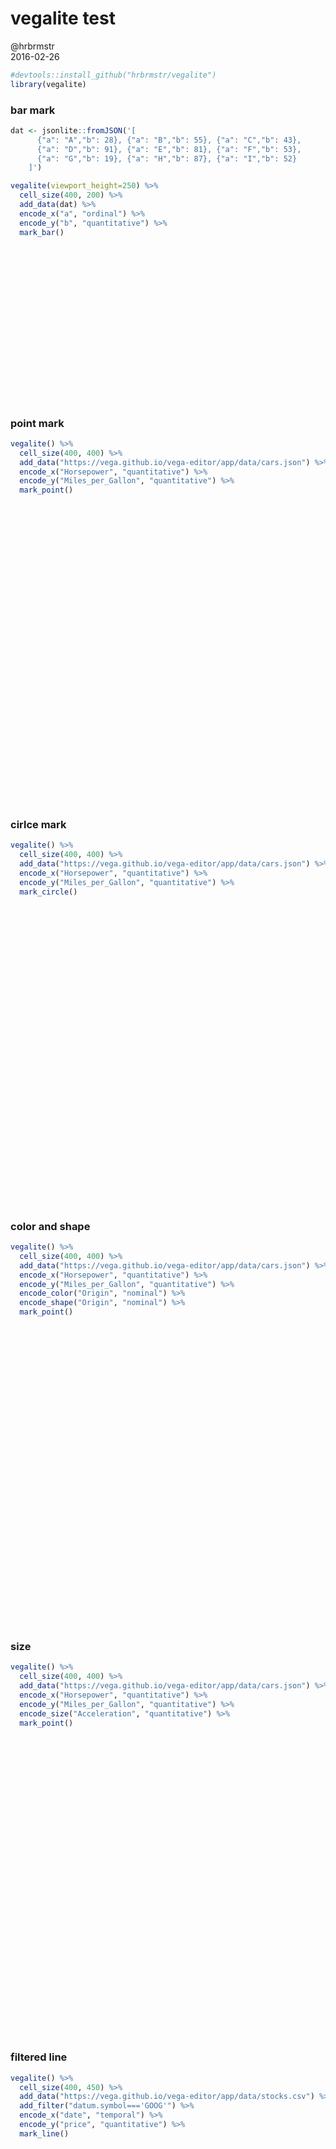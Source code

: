 # vegalite test
@hrbrmstr  
2016-02-26  


```r
#devtools::install_github("hrbrmstr/vegalite")
library(vegalite)
```

### bar mark


```r
dat <- jsonlite::fromJSON('[
      {"a": "A","b": 28}, {"a": "B","b": 55}, {"a": "C","b": 43},
      {"a": "D","b": 91}, {"a": "E","b": 81}, {"a": "F","b": 53},
      {"a": "G","b": 19}, {"a": "H","b": 87}, {"a": "I","b": 52}
    ]')

vegalite(viewport_height=250) %>%
  cell_size(400, 200) %>%
  add_data(dat) %>%
  encode_x("a", "ordinal") %>%
  encode_y("b", "quantitative") %>%
  mark_bar()
```

<!--html_preserve--><div id="htmlwidget-2724" style="width:672px;height:250px;" class="vegalite"></div>
<script type="application/json" data-for="htmlwidget-2724">{"x":{"description":"","data":{"values":{"a":["A","B","C","D","E","F","G","H","I"],"b":[28,55,43,91,81,53,19,87,52]}},"mark":"bar","encoding":{"x":{"field":"a","type":"ordinal"},"y":{"field":"b","type":"quantitative"}},"config":{"cell":{"width":400,"height":200}},"embed":{"renderer":"svg","actions":{"export":false,"source":false,"editor":false}}},"evals":[]}</script><!--/html_preserve-->

### point mark


```r
vegalite() %>%
  cell_size(400, 400) %>%
  add_data("https://vega.github.io/vega-editor/app/data/cars.json") %>%
  encode_x("Horsepower", "quantitative") %>%
  encode_y("Miles_per_Gallon", "quantitative") %>%
  mark_point()
```

<!--html_preserve--><div id="htmlwidget-2081" style="width:672px;height:480px;" class="vegalite"></div>
<script type="application/json" data-for="htmlwidget-2081">{"x":{"description":"","data":{"url":"https://vega.github.io/vega-editor/app/data/cars.json"},"mark":"point","encoding":{"x":{"field":"Horsepower","type":"quantitative"},"y":{"field":"Miles_per_Gallon","type":"quantitative"}},"config":{"cell":{"width":400,"height":400},"mark":{"shape":"circle","size":30}},"embed":{"renderer":"svg","actions":{"export":false,"source":false,"editor":false}}},"evals":[]}</script><!--/html_preserve-->

### cirlce mark


```r
vegalite() %>%
  cell_size(400, 400) %>%
  add_data("https://vega.github.io/vega-editor/app/data/cars.json") %>%
  encode_x("Horsepower", "quantitative") %>%
  encode_y("Miles_per_Gallon", "quantitative") %>%
  mark_circle()
```

<!--html_preserve--><div id="htmlwidget-6314" style="width:672px;height:480px;" class="vegalite"></div>
<script type="application/json" data-for="htmlwidget-6314">{"x":{"description":"","data":{"url":"https://vega.github.io/vega-editor/app/data/cars.json"},"mark":"circle","encoding":{"x":{"field":"Horsepower","type":"quantitative"},"y":{"field":"Miles_per_Gallon","type":"quantitative"}},"config":{"cell":{"width":400,"height":400},"mark":{"size":30}},"embed":{"renderer":"svg","actions":{"export":false,"source":false,"editor":false}}},"evals":[]}</script><!--/html_preserve-->

### color and shape


```r
vegalite() %>%
  cell_size(400, 400) %>%
  add_data("https://vega.github.io/vega-editor/app/data/cars.json") %>%
  encode_x("Horsepower", "quantitative") %>%
  encode_y("Miles_per_Gallon", "quantitative") %>%
  encode_color("Origin", "nominal") %>%
  encode_shape("Origin", "nominal") %>%
  mark_point()
```

<!--html_preserve--><div id="htmlwidget-1545" style="width:672px;height:480px;" class="vegalite"></div>
<script type="application/json" data-for="htmlwidget-1545">{"x":{"description":"","data":{"url":"https://vega.github.io/vega-editor/app/data/cars.json"},"mark":"point","encoding":{"x":{"field":"Horsepower","type":"quantitative"},"y":{"field":"Miles_per_Gallon","type":"quantitative"},"color":{"field":"Origin","type":"nominal"},"shape":{"field":"Origin","type":"nominal"}},"config":{"cell":{"width":400,"height":400},"mark":{"shape":"circle","size":30}},"embed":{"renderer":"svg","actions":{"export":false,"source":false,"editor":false}}},"evals":[]}</script><!--/html_preserve-->

### size


```r
vegalite() %>%
  cell_size(400, 400) %>%
  add_data("https://vega.github.io/vega-editor/app/data/cars.json") %>%
  encode_x("Horsepower", "quantitative") %>%
  encode_y("Miles_per_Gallon", "quantitative") %>%
  encode_size("Acceleration", "quantitative") %>%
  mark_point()
```

<!--html_preserve--><div id="htmlwidget-4244" style="width:672px;height:480px;" class="vegalite"></div>
<script type="application/json" data-for="htmlwidget-4244">{"x":{"description":"","data":{"url":"https://vega.github.io/vega-editor/app/data/cars.json"},"mark":"point","encoding":{"x":{"field":"Horsepower","type":"quantitative"},"y":{"field":"Miles_per_Gallon","type":"quantitative"},"size":{"field":"Acceleration","type":"quantitative"}},"config":{"cell":{"width":400,"height":400},"mark":{"shape":"circle","size":30}},"embed":{"renderer":"svg","actions":{"export":false,"source":false,"editor":false}}},"evals":[]}</script><!--/html_preserve-->

### filtered line


```r
vegalite() %>%
  cell_size(400, 450) %>%
  add_data("https://vega.github.io/vega-editor/app/data/stocks.csv") %>%
  add_filter("datum.symbol==='GOOG'") %>%
  encode_x("date", "temporal") %>%
  encode_y("price", "quantitative") %>%
  mark_line()
```

<!--html_preserve--><div id="htmlwidget-5395" style="width:672px;height:480px;" class="vegalite"></div>
<script type="application/json" data-for="htmlwidget-5395">{"x":{"description":"","data":{"url":"https://vega.github.io/vega-editor/app/data/stocks.csv"},"mark":"line","encoding":{"x":{"field":"date","type":"temporal"},"y":{"field":"price","type":"quantitative"}},"config":{"cell":{"width":400,"height":450}},"embed":{"renderer":"svg","actions":{"export":false,"source":false,"editor":false}},"transform":{"filter":"datum.symbol==='GOOG'"}},"evals":[]}</script><!--/html_preserve-->

### ticks


```r
vegalite(viewport_height=200) %>%
  cell_size(400, 200) %>%
  add_data("https://vega.github.io/vega-editor/app/data/cars.json") %>%
  encode_x("Horsepower", "quantitative") %>%
  encode_y("Cylinders", "ordinal") %>%
  mark_tick()
```

<!--html_preserve--><div id="htmlwidget-682" style="width:672px;height:200px;" class="vegalite"></div>
<script type="application/json" data-for="htmlwidget-682">{"x":{"description":"","data":{"url":"https://vega.github.io/vega-editor/app/data/cars.json"},"mark":"tick","encoding":{"x":{"field":"Horsepower","type":"quantitative"},"y":{"field":"Cylinders","type":"ordinal"}},"config":{"cell":{"width":400,"height":200},"mark":{"tickThickness":1}},"embed":{"renderer":"svg","actions":{"export":false,"source":false,"editor":false}}},"evals":[]}</script><!--/html_preserve-->

### multi-series line


```r
vegalite(viewport_height=500) %>%
  cell_size(400, 400) %>%
  add_data("https://vega.github.io/vega-editor/app/data/stocks.csv") %>%
  encode_x("date", "temporal") %>%
  encode_y("price", "quantitative") %>%
  encode_color("symbol", "nominal") %>%
  mark_line()
```

<!--html_preserve--><div id="htmlwidget-8738" style="width:672px;height:500px;" class="vegalite"></div>
<script type="application/json" data-for="htmlwidget-8738">{"x":{"description":"","data":{"url":"https://vega.github.io/vega-editor/app/data/stocks.csv"},"mark":"line","encoding":{"x":{"field":"date","type":"temporal"},"y":{"field":"price","type":"quantitative"},"color":{"field":"symbol","type":"nominal"}},"config":{"cell":{"width":400,"height":400}},"embed":{"renderer":"svg","actions":{"export":false,"source":false,"editor":false}}},"evals":[]}</script><!--/html_preserve-->

### facet col


```r
vegalite(viewport_height=350) %>%
  add_data("https://vega.github.io/vega-editor/app/data/movies.json") %>%
  encode_x("Worldwide_Gross", "quantitative") %>%
  encode_y("US_DVD_Sales", "quantitative") %>%
  facet_col("MPAA_Rating", "ordinal") %>%
  mark_point()
```

<!--html_preserve--><div id="htmlwidget-5497" style="width:672px;height:350px;" class="vegalite"></div>
<script type="application/json" data-for="htmlwidget-5497">{"x":{"description":"","data":{"url":"https://vega.github.io/vega-editor/app/data/movies.json"},"mark":"point","encoding":{"x":{"field":"Worldwide_Gross","type":"quantitative"},"y":{"field":"US_DVD_Sales","type":"quantitative"},"column":{"field":"MPAA_Rating","type":"ordinal","scale":{"round":true,"padding":16}}},"config":{"mark":{"shape":"circle","size":30}},"embed":{"renderer":"svg","actions":{"export":false,"source":false,"editor":false}}},"evals":[]}</script><!--/html_preserve-->

### facet row


```r
vegalite(viewport_height=1400) %>%
  add_data("https://vega.github.io/vega-editor/app/data/movies.json") %>%
  encode_x("Worldwide_Gross", "quantitative") %>%
  encode_y("US_DVD_Sales", "quantitative") %>%
  facet_row("MPAA_Rating", "ordinal") %>%
  mark_point()
```

<!--html_preserve--><div id="htmlwidget-2302" style="width:672px;height:1400px;" class="vegalite"></div>
<script type="application/json" data-for="htmlwidget-2302">{"x":{"description":"","data":{"url":"https://vega.github.io/vega-editor/app/data/movies.json"},"mark":"point","encoding":{"x":{"field":"Worldwide_Gross","type":"quantitative"},"y":{"field":"US_DVD_Sales","type":"quantitative"},"row":{"field":"MPAA_Rating","type":"ordinal","scale":{"round":true,"padding":16}}},"config":{"mark":{"shape":"circle","size":30}},"embed":{"renderer":"svg","actions":{"export":false,"source":false,"editor":false}}},"evals":[]}</script><!--/html_preserve-->

### facet both


```r
vegalite(viewport_height=2900) %>%
  add_data("https://vega.github.io/vega-editor/app/data/movies.json") %>%
  encode_x("Worldwide_Gross", "quantitative") %>%
  encode_y("US_DVD_Sales", "quantitative") %>%
  facet_col("MPAA_Rating", "ordinal") %>%
  facet_row("Major_Genre", "ordinal") %>%
  mark_point()
```

<!--html_preserve--><div id="htmlwidget-515" style="width:672px;height:2900px;" class="vegalite"></div>
<script type="application/json" data-for="htmlwidget-515">{"x":{"description":"","data":{"url":"https://vega.github.io/vega-editor/app/data/movies.json"},"mark":"point","encoding":{"x":{"field":"Worldwide_Gross","type":"quantitative"},"y":{"field":"US_DVD_Sales","type":"quantitative"},"column":{"field":"MPAA_Rating","type":"ordinal","scale":{"round":true,"padding":16}},"row":{"field":"Major_Genre","type":"ordinal","scale":{"round":true,"padding":16}}},"config":{"mark":{"shape":"circle","size":30}},"embed":{"renderer":"svg","actions":{"export":false,"source":false,"editor":false}}},"evals":[]}</script><!--/html_preserve-->

### log scale


```r
dat <- jsonlite::fromJSON('[
      {"x": 0, "y": 1}, {"x": 1, "y": 10},
      {"x": 2, "y": 100}, {"x": 3, "y": 1000},
      {"x": 4, "y": 10000}, {"x": 5, "y": 100000},
      {"x": 6, "y": 1000000}, {"x": 7, "y": 10000000}
    ]')

vegalite(viewport_height=300) %>%
  add_data(dat) %>%
  encode_x("x", "quantitative") %>%
  encode_y("y", "quantitative") %>%
  mark_point() %>%
  scale_y_log()
```

<!--html_preserve--><div id="htmlwidget-8249" style="width:672px;height:300px;" class="vegalite"></div>
<script type="application/json" data-for="htmlwidget-8249">{"x":{"description":"","data":{"values":{"x":[0,1,2,3,4,5,6,7],"y":[1,10,100,1000,10000,100000,1000000,10000000]}},"mark":"point","encoding":{"x":{"field":"x","type":"quantitative"},"y":{"field":"y","type":"quantitative","scale":{"type":"log"}}},"config":{"mark":{"shape":"circle","size":30}},"embed":{"renderer":"svg","actions":{"export":false,"source":false,"editor":false}}},"evals":[]}</script><!--/html_preserve-->

### aggregate bar chart


```r
vegalite() %>%
  add_data("https://vega.github.io/vega-editor/app/data/population.json") %>%
  encode_x("people", "quantitative", aggregate="sum") %>%
  encode_y("age", "ordinal") %>%
  scale_y_ordinal(band_size=17) %>%
  add_filter("datum.year == 2000") %>%
  mark_bar()
```

<!--html_preserve--><div id="htmlwidget-628" style="width:672px;height:480px;" class="vegalite"></div>
<script type="application/json" data-for="htmlwidget-628">{"x":{"description":"","data":{"url":"https://vega.github.io/vega-editor/app/data/population.json"},"mark":"bar","encoding":{"x":{"field":"people","type":"quantitative","aggregate":"sum"},"y":{"field":"age","type":"ordinal","scale":{"type":"ordinal","bandSize":17}}},"config":[],"embed":{"renderer":"svg","actions":{"export":false,"source":false,"editor":false}},"transform":{"filter":"datum.year == 2000"}},"evals":[]}</script><!--/html_preserve-->

### binned scatterplot


```r
vegalite() %>%
  add_data("https://vega.github.io/vega-editor/app/data/movies.json") %>%
  encode_x("IMDB_Rating", "quantitative") %>%
  encode_y("Rotten_Tomatoes_Rating", "quantitative") %>%
  encode_size("*", "quantitative", aggregate="count") %>%
  bin_x(maxbins=10) %>%
  bin_y(maxbins=10) %>%
  mark_point()
```

<!--html_preserve--><div id="htmlwidget-7523" style="width:672px;height:480px;" class="vegalite"></div>
<script type="application/json" data-for="htmlwidget-7523">{"x":{"description":"","data":{"url":"https://vega.github.io/vega-editor/app/data/movies.json"},"mark":"point","encoding":{"x":{"field":"IMDB_Rating","type":"quantitative","bin":{"maxbins":10}},"y":{"field":"Rotten_Tomatoes_Rating","type":"quantitative","bin":{"maxbins":10}},"size":{"field":"*","type":"quantitative","aggregate":"count"}},"config":{"mark":{"shape":"circle","size":30}},"embed":{"renderer":"svg","actions":{"export":false,"source":false,"editor":false}}},"evals":[]}</script><!--/html_preserve-->

### slope graph


```r
vegalite() %>%
  add_data("https://vega.github.io/vega-editor/app/data/barley.json") %>%
  encode_x("year", "ordinal") %>%
  encode_y("yield", "quantitative", aggregate="median") %>%
  encode_color("site", "nominal") %>%
  scale_x_ordinal(band_size=50, padding=0.5) %>%
  mark_line()
```

<!--html_preserve--><div id="htmlwidget-8448" style="width:672px;height:480px;" class="vegalite"></div>
<script type="application/json" data-for="htmlwidget-8448">{"x":{"description":"","data":{"url":"https://vega.github.io/vega-editor/app/data/barley.json"},"mark":"line","encoding":{"x":{"field":"year","type":"ordinal","scale":{"bandSize":50,"padding":0.5}},"y":{"field":"yield","type":"quantitative","aggregate":"median"},"color":{"field":"site","type":"nominal"}},"config":[],"embed":{"renderer":"svg","actions":{"export":false,"source":false,"editor":false}}},"evals":[]}</script><!--/html_preserve-->

### histogram


```r
vegalite() %>%
  add_data("https://vega.github.io/vega-editor/app/data/movies.json") %>%
  encode_x("IMDB_Rating", "quantitative") %>%
  encode_y("*", "quantitative", aggregate="count") %>%
  bin_x(maxbins=10) %>%
  mark_bar()
```

<!--html_preserve--><div id="htmlwidget-6081" style="width:672px;height:480px;" class="vegalite"></div>
<script type="application/json" data-for="htmlwidget-6081">{"x":{"description":"","data":{"url":"https://vega.github.io/vega-editor/app/data/movies.json"},"mark":"bar","encoding":{"x":{"field":"IMDB_Rating","type":"quantitative","bin":{"maxbins":10}},"y":{"field":"*","type":"quantitative","aggregate":"count"}},"config":[],"embed":{"renderer":"svg","actions":{"export":false,"source":false,"editor":false}}},"evals":[]}</script><!--/html_preserve-->

### stacked bar chart


```r
vegalite() %>%
  add_data("https://vega.github.io/vega-editor/app/data/seattle-weather.csv") %>%
  encode_x("date", "temporal") %>%
  encode_y("*", "quantitative", aggregate="count") %>%
  encode_color("weather", "nominal") %>%
  scale_color_nominal(domain=c("sun","fog","drizzle","rain","snow"),
                      range=c("#e7ba52","#c7c7c7","#aec7e8","#1f77b4","#9467bd")) %>%
  timeunit_x("month") %>%
  mark_bar()
```

<!--html_preserve--><div id="htmlwidget-9955" style="width:672px;height:480px;" class="vegalite"></div>
<script type="application/json" data-for="htmlwidget-9955">{"x":{"description":"","data":{"url":"https://vega.github.io/vega-editor/app/data/seattle-weather.csv"},"mark":"bar","encoding":{"x":{"field":"date","type":"temporal","timeUnit":"month"},"y":{"field":"*","type":"quantitative","aggregate":"count"},"color":{"field":"weather","type":"nominal","scale":{"domain":["sun","fog","drizzle","rain","snow"],"range":["#e7ba52","#c7c7c7","#aec7e8","#1f77b4","#9467bd"]}}},"config":[],"embed":{"renderer":"svg","actions":{"export":false,"source":false,"editor":false}}},"evals":[]}</script><!--/html_preserve-->

### horizontal stacked bar chart


```r
vegalite() %>%
  add_data("https://vega.github.io/vega-editor/app/data/barley.json") %>%
  encode_x("yield", "quantitative", aggregate="sum") %>%
  encode_y("variety", "nominal") %>%
  encode_color("site", "nominal") %>%
  mark_bar()
```

<!--html_preserve--><div id="htmlwidget-59" style="width:672px;height:480px;" class="vegalite"></div>
<script type="application/json" data-for="htmlwidget-59">{"x":{"description":"","data":{"url":"https://vega.github.io/vega-editor/app/data/barley.json"},"mark":"bar","encoding":{"x":{"field":"yield","type":"quantitative","aggregate":"sum"},"y":{"field":"variety","type":"nominal"},"color":{"field":"site","type":"nominal"}},"config":[],"embed":{"renderer":"svg","actions":{"export":false,"source":false,"editor":false}}},"evals":[]}</script><!--/html_preserve-->

### stacked area chart


```r
vegalite() %>%
  cell_size(300, 200) %>%
  add_data("https://vega.github.io/vega-editor/app/data/unemployment-across-industries.json") %>%
  encode_x("date", "temporal") %>%
  encode_y("count", "quantitative", aggregate="sum") %>%
  encode_color("series", "nominal") %>%
  scale_color_nominal(range="category20b") %>%
  timeunit_x("yearmonth") %>%
  scale_x_time(nice="month") %>%
  axis_x(axisWidth=0, format="%Y", labelAngle=0) %>%
  mark_area()
```

<!--html_preserve--><div id="htmlwidget-7660" style="width:672px;height:480px;" class="vegalite"></div>
<script type="application/json" data-for="htmlwidget-7660">{"x":{"description":"","data":{"url":"https://vega.github.io/vega-editor/app/data/unemployment-across-industries.json"},"mark":"area","encoding":{"x":{"field":"date","type":"temporal","timeUnit":"yearmonth","scale":{"nice":"month"},"axis":{"axisWidth":0,"labels":true,"labelAngle":0,"labelMaxLength":25,"title":"","characterWidth":6,"format":"%Y"}},"y":{"field":"count","type":"quantitative","aggregate":"sum"},"color":{"field":"series","type":"nominal","scale":{"range":"category20b"}}},"config":{"cell":{"width":300,"height":200}},"embed":{"renderer":"svg","actions":{"export":false,"source":false,"editor":false}}},"evals":[]}</script><!--/html_preserve-->

### streamgraph!


```r
vegalite() %>%
  cell_size(300, 200) %>%
  add_data("https://vega.github.io/vega-editor/app/data/unemployment-across-industries.json") %>%
  encode_x("date", "temporal") %>%
  encode_y("count", "quantitative", aggregate="sum") %>%
  encode_color("series", "nominal") %>%
  scale_color_nominal(range="category20b") %>%
  timeunit_x("yearmonth") %>%
  scale_x_time(nice="month") %>%
  axis_x(axisWidth=0, format="%Y", labelAngle=0) %>%
  mark_area(interpolate="basis", stack="center")
```

<!--html_preserve--><div id="htmlwidget-6973" style="width:672px;height:480px;" class="vegalite"></div>
<script type="application/json" data-for="htmlwidget-6973">{"x":{"description":"","data":{"url":"https://vega.github.io/vega-editor/app/data/unemployment-across-industries.json"},"mark":"area","encoding":{"x":{"field":"date","type":"temporal","timeUnit":"yearmonth","scale":{"nice":"month"},"axis":{"axisWidth":0,"labels":true,"labelAngle":0,"labelMaxLength":25,"title":"","characterWidth":6,"format":"%Y"}},"y":{"field":"count","type":"quantitative","aggregate":"sum"},"color":{"field":"series","type":"nominal","scale":{"range":"category20b"}}},"config":{"cell":{"width":300,"height":200},"mark":{"stacked":"center","interpolate":"basis"}},"embed":{"renderer":"svg","actions":{"export":false,"source":false,"editor":false}}},"evals":[]}</script><!--/html_preserve-->

### scatter text


```r
vegalite() %>%
  cell_size(300, 200) %>%
  add_data("https://vega.github.io/vega-editor/app/data/cars.json") %>%
  encode_x("Horsepower", "quantitative") %>%
  encode_y("Miles_per_Gallon", "quantitative") %>%
  encode_color("Origin", "nominal") %>%
  calculate("OriginInitial", "datum.Origin[0]") %>%
  encode_text("OriginInitial", "nominal") %>%
  mark_text()
```

<!--html_preserve--><div id="htmlwidget-8968" style="width:672px;height:480px;" class="vegalite"></div>
<script type="application/json" data-for="htmlwidget-8968">{"x":{"description":"","data":{"url":"https://vega.github.io/vega-editor/app/data/cars.json"},"mark":"text","encoding":{"x":{"field":"Horsepower","type":"quantitative"},"y":{"field":"Miles_per_Gallon","type":"quantitative"},"color":{"field":"Origin","type":"nominal"},"text":{"field":"OriginInitial","type":"nominal"}},"config":{"cell":{"width":300,"height":200}},"embed":{"renderer":"svg","actions":{"export":false,"source":false,"editor":false}},"transform":{"calculate":{"field":"OriginInitial","expr":"datum.Origin[0]"}}},"evals":[]}</script><!--/html_preserve-->

### area chart


```r
vegalite() %>%
  cell_size(300, 200) %>%
  add_data("https://vega.github.io/vega-editor/app/data/unemployment-across-industries.json") %>%
  encode_x("date", "temporal") %>%
  timeunit_x("yearmonth") %>%
  axis_x(axisWidth=0, format="%Y", labelAngle=0) %>%
  encode_y("count", "quantitative", aggregate="sum") %>%
  mark_area()
```

<!--html_preserve--><div id="htmlwidget-8078" style="width:672px;height:480px;" class="vegalite"></div>
<script type="application/json" data-for="htmlwidget-8078">{"x":{"description":"","data":{"url":"https://vega.github.io/vega-editor/app/data/unemployment-across-industries.json"},"mark":"area","encoding":{"x":{"field":"date","type":"temporal","timeUnit":"yearmonth","axis":{"axisWidth":0,"labels":true,"labelAngle":0,"labelMaxLength":25,"title":"","characterWidth":6,"format":"%Y"}},"y":{"field":"count","type":"quantitative","aggregate":"sum"}},"config":{"cell":{"width":300,"height":200}},"embed":{"renderer":"svg","actions":{"export":false,"source":false,"editor":false}}},"evals":[]}</script><!--/html_preserve-->

### grouped bar chart


```r
vegalite() %>%
  add_data("https://vega.github.io/vega-editor/app/data/population.json") %>%
  add_filter("datum.year == 2000") %>%
  calculate("gender", 'datum.sex == 2 ? "Female" : "Male"') %>%
  encode_x("gender", "nominal") %>%
  encode_y("people", "quantitative", aggregate="sum") %>%
  encode_color("gender", "nominal") %>%
  scale_x_ordinal(band_size=6) %>%
  scale_color_nominal(range=c("#EA98D2", "#659CCA")) %>%
  facet_col("age", "ordinal", padding=4) %>%
  axis_x(remove=TRUE) %>%
  axis_y(title="population", grid=FALSE) %>%
  axis_facet_col(orient="bottom", axisWidth=1, offset=-8) %>%
  facet_cell(stroke_width=0) %>%
  mark_bar()
```

<!--html_preserve--><div id="htmlwidget-8153" style="width:672px;height:480px;" class="vegalite"></div>
<script type="application/json" data-for="htmlwidget-8153">{"x":{"description":"","data":{"url":"https://vega.github.io/vega-editor/app/data/population.json"},"mark":"bar","encoding":{"x":{"field":"gender","type":"nominal","scale":{"bandSize":6},"axis":false},"y":{"field":"people","type":"quantitative","aggregate":"sum","axis":{"grid":false,"labels":true,"labelMaxLength":25,"title":"population","characterWidth":6}},"color":{"field":"gender","type":"nominal","scale":{"range":["#EA98D2","#659CCA"]}},"column":{"field":"age","type":"ordinal","scale":{"round":true,"padding":4},"axis":{"axisWidth":1,"offset":-8,"grid":false,"labels":true,"labelMaxLength":25,"tickSize":0,"title":"","characterWidth":6,"orient":"bottom"}}},"config":{"facet":{"cell":{"width":200,"height":200,"strokeWidth":0}}},"embed":{"renderer":"svg","actions":{"export":false,"source":false,"editor":false}},"transform":{"filter":"datum.year == 2000","calculate":{"field":"gender","expr":"datum.sex == 2 ? \"Female\" : \"Male\""}}},"evals":[]}</script><!--/html_preserve-->

### normalized stacked bar chart


```r
vegalite() %>%
  add_data("https://vega.github.io/vega-editor/app/data/population.json") %>%
  calculate("gender", 'datum.sex == 2 ? "Female" : "Male"') %>%
  encode_x("age", "ordinal") %>%
  encode_y("people", "quantitative", aggregate="sum") %>%
  encode_color("gender", "nominal") %>%
  scale_x_ordinal(band_size=17) %>%
  scale_color_nominal(range=c("#EA98D2", "#659CCA")) %>%
  mark_bar(stack="normalize")
```

<!--html_preserve--><div id="htmlwidget-8807" style="width:672px;height:480px;" class="vegalite"></div>
<script type="application/json" data-for="htmlwidget-8807">{"x":{"description":"","data":{"url":"https://vega.github.io/vega-editor/app/data/population.json"},"mark":"bar","encoding":{"x":{"field":"age","type":"ordinal","scale":{"bandSize":17}},"y":{"field":"people","type":"quantitative","aggregate":"sum"},"color":{"field":"gender","type":"nominal","scale":{"range":["#EA98D2","#659CCA"]}}},"config":{"mark":{"stacked":"normalize"}},"embed":{"renderer":"svg","actions":{"export":false,"source":false,"editor":false}},"transform":{"calculate":{"field":"gender","expr":"datum.sex == 2 ? \"Female\" : \"Male\""}}},"evals":[]}</script><!--/html_preserve-->

### normalized stacked bar chart


```r
vegalite() %>%
  cell_size(300, 300) %>%
  add_data("https://vega.github.io/vega-editor/app/data/unemployment-across-industries.json") %>%
  encode_x("date", "temporal") %>%
  encode_y("count", "quantitative", aggregate="sum") %>%
  encode_color("series", "nominal") %>%
  scale_x_time(nice="month") %>%
  scale_color_nominal(range="category20b") %>%
  axis_x(axisWidth=0, format="%Y", labelAngle=0) %>%
  axis_y(remove=TRUE) %>%
  timeunit_x("yearmonth") %>%
  mark_area(stack="normalize")
```

<!--html_preserve--><div id="htmlwidget-1592" style="width:672px;height:480px;" class="vegalite"></div>
<script type="application/json" data-for="htmlwidget-1592">{"x":{"description":"","data":{"url":"https://vega.github.io/vega-editor/app/data/unemployment-across-industries.json"},"mark":"area","encoding":{"x":{"field":"date","type":"temporal","scale":{"nice":"month"},"axis":{"axisWidth":0,"labels":true,"labelAngle":0,"labelMaxLength":25,"title":"","characterWidth":6,"format":"%Y"},"timeUnit":"yearmonth"},"y":{"field":"count","type":"quantitative","aggregate":"sum","axis":false},"color":{"field":"series","type":"nominal","scale":{"range":"category20b"}}},"config":{"cell":{"width":300,"height":300},"mark":{"stacked":"normalize"}},"embed":{"renderer":"svg","actions":{"export":false,"source":false,"editor":false}}},"evals":[]}</script><!--/html_preserve-->

### layered bar chart


```r
vegalite() %>%
  add_data("https://vega.github.io/vega-editor/app/data/population.json") %>%
  add_filter("datum.year == 2000") %>%
  calculate("gender", 'datum.sex == 2 ? "Female" : "Male"') %>%
  encode_x("age", "ordinal") %>%
  encode_y("people", "quantitative", aggregate="sum") %>%
  encode_color("gender", "nominal") %>%
  scale_x_ordinal(band_size=17) %>%
  scale_color_nominal(range=c("#e377c2","#1f77b4")) %>%
  axis_y(title="Population") %>%
  mark_bar(opacity=0.6, stack="none")
```

<!--html_preserve--><div id="htmlwidget-9183" style="width:672px;height:480px;" class="vegalite"></div>
<script type="application/json" data-for="htmlwidget-9183">{"x":{"description":"","data":{"url":"https://vega.github.io/vega-editor/app/data/population.json"},"mark":"bar","encoding":{"x":{"field":"age","type":"ordinal","scale":{"bandSize":17}},"y":{"field":"people","type":"quantitative","aggregate":"sum","axis":{"labels":true,"labelMaxLength":25,"title":"Population","characterWidth":6}},"color":{"field":"gender","type":"nominal","scale":{"range":["#e377c2","#1f77b4"]}}},"config":{"mark":{"stacked":"none","opacity":0.6}},"embed":{"renderer":"svg","actions":{"export":false,"source":false,"editor":false}},"transform":{"filter":"datum.year == 2000","calculate":{"field":"gender","expr":"datum.sex == 2 ? \"Female\" : \"Male\""}}},"evals":[]}</script><!--/html_preserve-->

### trellis bar chart


```r
vegalite() %>%
  add_data("https://vega.github.io/vega-editor/app/data/population.json") %>%
  add_filter("datum.year == 2000") %>%
  calculate("gender", 'datum.sex == 2 ? "Female" : "Male"') %>%
  encode_x("age", "ordinal") %>%
  encode_y("people", "quantitative", aggregate="sum") %>%
  encode_color("gender", "nominal") %>%
  facet_row("gender", "nominal") %>%
  scale_x_ordinal(band_size=17) %>%
  scale_color_nominal(range=c("#EA98D2","#659CCA")) %>%
  axis_y(title="Population") %>%
  mark_bar()
```

<!--html_preserve--><div id="htmlwidget-8765" style="width:672px;height:480px;" class="vegalite"></div>
<script type="application/json" data-for="htmlwidget-8765">{"x":{"description":"","data":{"url":"https://vega.github.io/vega-editor/app/data/population.json"},"mark":"bar","encoding":{"x":{"field":"age","type":"ordinal","scale":{"bandSize":17}},"y":{"field":"people","type":"quantitative","aggregate":"sum","axis":{"labels":true,"labelMaxLength":25,"title":"Population","characterWidth":6}},"color":{"field":"gender","type":"nominal","scale":{"range":["#EA98D2","#659CCA"]}},"row":{"field":"gender","type":"nominal","scale":{"round":true,"padding":16}}},"config":[],"embed":{"renderer":"svg","actions":{"export":false,"source":false,"editor":false}},"transform":{"filter":"datum.year == 2000","calculate":{"field":"gender","expr":"datum.sex == 2 ? \"Female\" : \"Male\""}}},"evals":[]}</script><!--/html_preserve-->

### trellis stacked bar chart


```r
vegalite() %>%
  add_data("https://vega.github.io/vega-editor/app/data/barley.json") %>%
  encode_x("yield", "quantitative", aggregate="sum") %>%
  encode_y("variety", "nominal") %>%
  encode_color("site", "nominal") %>%
  facet_col("year", "ordinal") %>%
  mark_bar()
```

<!--html_preserve--><div id="htmlwidget-1500" style="width:672px;height:480px;" class="vegalite"></div>
<script type="application/json" data-for="htmlwidget-1500">{"x":{"description":"","data":{"url":"https://vega.github.io/vega-editor/app/data/barley.json"},"mark":"bar","encoding":{"x":{"field":"yield","type":"quantitative","aggregate":"sum"},"y":{"field":"variety","type":"nominal"},"color":{"field":"site","type":"nominal"},"column":{"field":"year","type":"ordinal","scale":{"round":true,"padding":16}}},"config":[],"embed":{"renderer":"svg","actions":{"export":false,"source":false,"editor":false}}},"evals":[]}</script><!--/html_preserve-->

### trellis histograms


```r
vegalite(viewport_height=700) %>%
  add_data("https://vega.github.io/vega-editor/app/data/cars.json") %>%
  encode_x("Horsepower", "quantitative") %>%
  encode_y("*", "quantitative", aggregate="count") %>%
  encode_color("site", "nominal") %>%
  facet_row("Origin", "nominal") %>%
  bin_x(maxbins=15) %>%
  mark_bar()
```

<!--html_preserve--><div id="htmlwidget-8491" style="width:672px;height:700px;" class="vegalite"></div>
<script type="application/json" data-for="htmlwidget-8491">{"x":{"description":"","data":{"url":"https://vega.github.io/vega-editor/app/data/cars.json"},"mark":"bar","encoding":{"x":{"field":"Horsepower","type":"quantitative","bin":{"maxbins":15}},"y":{"field":"*","type":"quantitative","aggregate":"count"},"color":{"field":"site","type":"nominal"},"row":{"field":"Origin","type":"nominal","scale":{"round":true,"padding":16}}},"config":[],"embed":{"renderer":"svg","actions":{"export":false,"source":false,"editor":false}}},"evals":[]}</script><!--/html_preserve-->

### becker's barley trellis plot

**sorting has not been implemented yet**


```r
vegalite(viewport_height=1200) %>%
  add_data("https://vega.github.io/vega-editor/app/data/barley.json") %>%
  encode_x("yield", "quantitative", aggregate="mean") %>%
  encode_y("variety", "ordinal") %>%
  encode_color("year", "nominal") %>%
  facet_row("site", "ordinal") %>%
  scale_y_ordinal(band_size=12) %>%
  mark_point()
```

<!--html_preserve--><div id="htmlwidget-3669" style="width:672px;height:1200px;" class="vegalite"></div>
<script type="application/json" data-for="htmlwidget-3669">{"x":{"description":"","data":{"url":"https://vega.github.io/vega-editor/app/data/barley.json"},"mark":"point","encoding":{"x":{"field":"yield","type":"quantitative","aggregate":"mean"},"y":{"field":"variety","type":"ordinal","scale":{"type":"ordinal","bandSize":12}},"color":{"field":"year","type":"nominal"},"row":{"field":"site","type":"ordinal","scale":{"round":true,"padding":16}}},"config":{"mark":{"shape":"circle","size":30}},"embed":{"renderer":"svg","actions":{"export":false,"source":false,"editor":false}}},"evals":[]}</script><!--/html_preserve-->


---
title: "ex.r"
author: "bob"
date: "Fri Feb 26 15:41:36 2016"
---
